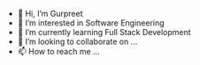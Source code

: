 - 👋 Hi, I’m Gurpreet
- 👀 I’m interested in Software Engineering
- 🌱 I’m currently learning Full Stack Development
- 💞️ I’m looking to collaborate on ...
- 📫 How to reach me ...

<!---
GChana/GChana is a ✨ special ✨ repository because its `README.md` (this file) appears on your GitHub profile.
You can click the Preview link to take a look at your changes.
--->

